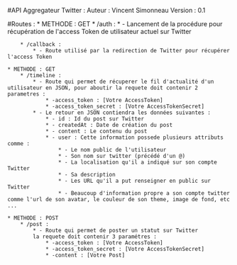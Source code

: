 #API Aggregateur Twitter :
	Auteur : Vincent Simonneau
	Version : 0.1

#Routes : 
	* METHODE : GET	
		* /auth :
			* - Lancement de la procédure pour récupération de l'access Token de utilisateur actuel sur Twitter

		* /callback : 
			* - Route utilisé par la redirection de Twitter pour récupérer l'access Token

	* METHODE : GET	
		* /timeline :
			* - Route qui permet de récuperer le fil d'actualité d'un utilisateur en JSON, pour aboutir la requete doit contenir 2 parametres :
				* -access_token : [Votre AccessToken]
				* -access_token_secret : [Votre AccessTokenSecret]
			* - Le retour en JSON contiendra les données suivantes :
				* - id : Id du post sur Twitter
				* - createdAt : Date de création du post
				* - content : Le contenu du post
				* - user : Cette information possede plusieurs attributs comme :
					* - Le nom public de l'utilisateur
					* - Son nom sur twitter (précédé d'un @)
					* - La localisation qu'il a indiqué sur son compte Twitter
					* - Sa description
					* - Les URL qu'il a put renseigner en public sur Twitter
					* - Beaucoup d'information propre a son compte twitter comme l'url de son avatar, le couleur de son theme, image de fond, etc ...

	* METHODE : POST	
		* /post :
			* - Route qui permet de poster un statut sur Twitter
			la requete doit contenir 3 paramétres :
				* -access_token : [Votre AccessToken]
				* -access_token_secret : [Votre AccessTokenSecret]
				* -content : [Votre Post]